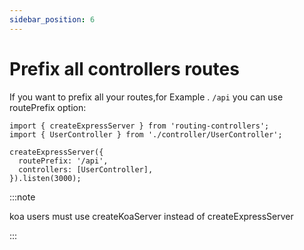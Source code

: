 ```yaml
---
sidebar_position: 6
---
```


# Prefix all controllers routes

If you want to prefix all your routes,for Example . `/api` you can use routePrefix option:

```
import { createExpressServer } from 'routing-controllers';
import { UserController } from './controller/UserController';

createExpressServer({
  routePrefix: '/api',
  controllers: [UserController],
}).listen(3000);

```

:::note

koa users must use createKoaServer instead of createExpressServer

:::
